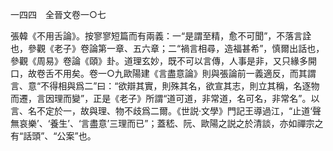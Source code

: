 一四四　全晉文卷一○七

張韓《不用舌論》。按寥寥短篇而有兩義：一“是謂至精，愈不可聞”，不落言詮也，參觀《老子》卷論第一章、五六章；二“禍言相尋，造福甚希”，慎爾出話也，參觀《周易》卷論《頤》卦。道理玄妙，既不可以言傳，人事是非，又只緣多開口，故卷舌不用矣。卷一○九歐陽建《言盡意論》則與張論前一義適反，而其謂言、意“不得相與爲二”曰：“欲辯其實，則殊其名，欲宣其志，則立其稱，名逐物而遷，言因理而變”，正是《老子》所謂“道可道，非常道，名可名，非常名”。以言、名不定於一，故與理、物不歧爲二爾。《世説·文學》門記王導過江，“止道‘聲無哀樂’、‘養生’、‘言盡意’三理而已”；蓋嵇、阮、歐陽之説之於清談，亦如禪宗之有“話頭”、“公案”也。